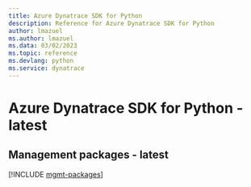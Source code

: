 ```yaml
---
title: Azure Dynatrace SDK for Python
description: Reference for Azure Dynatrace SDK for Python
author: lmazuel
ms.author: lmazuel
ms.data: 03/02/2023
ms.topic: reference
ms.devlang: python
ms.service: dynatrace
---
```

# Azure Dynatrace SDK for Python - latest

## Management packages - latest
[!INCLUDE [mgmt-packages](dynatrace-mgmt-index.md)]